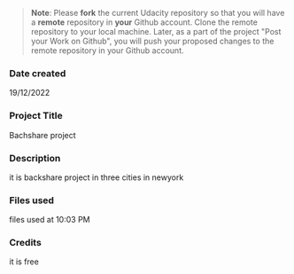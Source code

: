 >**Note**: Please **fork** the current Udacity repository so that you will have a **remote** repository in **your** Github account. Clone the remote repository to your local machine. Later, as a part of the project "Post your Work on Github", you will push your proposed changes to the remote repository in your Github account.

### Date created
19/12/2022

### Project Title
Bachshare project

### Description
it is backshare project in three cities in newyork

### Files used
files used at 10:03 PM

### Credits
it is free

